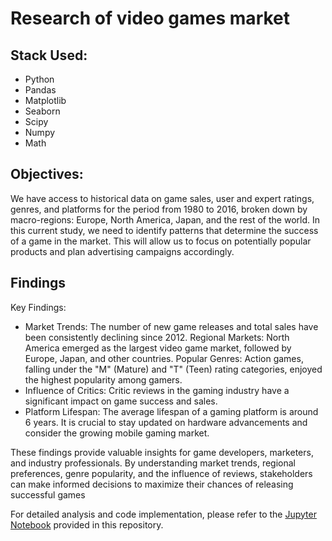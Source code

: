 # Research of video games market

## Stack Used:

- Python
- Pandas
- Matplotlib
- Seaborn
- Scipy
- Numpy
- Math


## Objectives:

We have access to historical data on game sales, user and expert ratings, genres, and platforms for the period from 1980 to 2016, broken down by macro-regions: Europe, North America, Japan, and the rest of the world.
In this current study, we need to identify patterns that determine the success of a game in the market. This will allow us to focus on potentially popular products and plan advertising campaigns accordingly.

## Findings

Key Findings:

- Market Trends: The number of new game releases and total sales have been consistently declining since 2012.
Regional Markets: North America emerged as the largest video game market, followed by Europe, Japan, and other countries.
Popular Genres: Action games, falling under the "M" (Mature) and "T" (Teen) rating categories, enjoyed the highest popularity among gamers.
- Influence of Critics: Critic reviews in the gaming industry have a significant impact on game success and sales.
- Platform Lifespan: The average lifespan of a gaming platform is around 6 years. It is crucial to stay updated on hardware advancements and consider the growing mobile gaming market.

These findings provide valuable insights for game developers, marketers, and industry professionals. By understanding market trends, regional preferences, genre popularity, and the influence of reviews, stakeholders can make informed decisions to maximize their chances of releasing successful games

For detailed analysis and code implementation, please refer to the [Jupyter Notebook](https://github.com/Shurgalivan/Portfolio/blob/main/Video%20Games%20Research/video_games_market.ipynb) provided in this repository.
